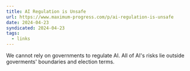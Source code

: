 ```yaml
---
title: AI Regulation is Unsafe
url: https://www.maximum-progress.com/p/ai-regulation-is-unsafe
date: 2024-04-23
syndicated: 2024-04-23
tags:
  - links
---
```


We cannot rely on governments to regulate AI. All of AI's risks lie outside goverments' boundaries and election terms.

